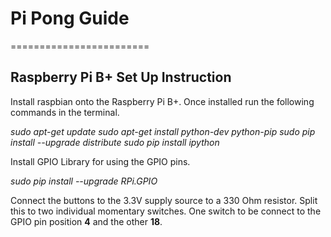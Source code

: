# Pi Pong Guide
========================

## Raspberry Pi B+ Set Up Instruction

Install raspbian onto the Raspberry Pi B+.  Once installed run the following commands in the terminal.

*sudo apt-get update*
*sudo apt-get install python-dev python-pip*
*sudo pip install --upgrade distribute*
*sudo pip install ipython*

Install GPIO Library for using the GPIO pins.

*sudo pip install --upgrade RPi.GPIO*

Connect the buttons to the 3.3V supply source to a 330 Ohm resistor.  Split this to two individual momentary switches.  One switch to be connect to the GPIO pin position **4** and the other **18**.

